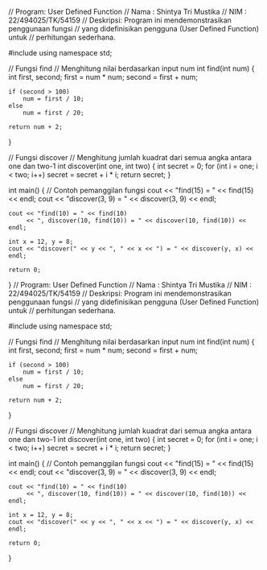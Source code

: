 // Program: User Defined Function
// Nama : Shintya Tri Mustika
// NIM  : 22/494025/TK/54159
// Deskripsi: Program ini mendemonstrasikan penggunaan fungsi 
// yang didefinisikan pengguna (User Defined Function) untuk 
// perhitungan sederhana.

#include <iostream>
using namespace std;

// Fungsi find
// Menghitung nilai berdasarkan input num
int find(int num)
{
    int first, second;
    first = num * num;
    second = first + num;

    if (second > 100)
        num = first / 10;
    else
        num = first / 20;

    return num + 2;
}

// Fungsi discover
// Menghitung jumlah kuadrat dari semua angka antara one dan two-1
int discover(int one, int two)
{
    int secret = 0;
    for (int i = one; i < two; i++)
        secret = secret + i * i;
    return secret;
}

int main()
{
    // Contoh pemanggilan fungsi
    cout << "find(15) = " << find(15) << endl;
    cout << "discover(3, 9) = " << discover(3, 9) << endl;

    cout << "find(10) = " << find(10) 
         << ", discover(10, find(10)) = " << discover(10, find(10)) << endl;

    int x = 12, y = 8;
    cout << "discover(" << y << ", " << x << ") = " << discover(y, x) << endl;

    return 0;
}
// Program: User Defined Function
// Nama : Shintya Tri Mustika
// NIM  : 22/494025/TK/54159
// Deskripsi: Program ini mendemonstrasikan penggunaan fungsi 
// yang didefinisikan pengguna (User Defined Function) untuk 
// perhitungan sederhana.

#include <iostream>
using namespace std;

// Fungsi find
// Menghitung nilai berdasarkan input num
int find(int num)
{
    int first, second;
    first = num * num;
    second = first + num;

    if (second > 100)
        num = first / 10;
    else
        num = first / 20;

    return num + 2;
}

// Fungsi discover
// Menghitung jumlah kuadrat dari semua angka antara one dan two-1
int discover(int one, int two)
{
    int secret = 0;
    for (int i = one; i < two; i++)
        secret = secret + i * i;
    return secret;
}

int main()
{
    // Contoh pemanggilan fungsi
    cout << "find(15) = " << find(15) << endl;
    cout << "discover(3, 9) = " << discover(3, 9) << endl;

    cout << "find(10) = " << find(10) 
         << ", discover(10, find(10)) = " << discover(10, find(10)) << endl;

    int x = 12, y = 8;
    cout << "discover(" << y << ", " << x << ") = " << discover(y, x) << endl;

    return 0;
}
